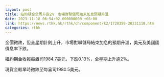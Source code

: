 ```yaml
---
layout: post
title: 紐約期金全周升逾2%　市場對聯儲局結束加息預期升溫
date: 2023-11-18 06:54:02.000000000 +08:00
link: https://news.rthk.hk/rthk/ch/component/k2/1728359-20231118.htm
categories: rthk
---
```


金價微跌，但全星期計則上升，市場對聯儲局結束加息的預期升溫，美元及美國國債息率下跌。

紐約期金收報每盎司1984.7美元，下跌0.13%，全星期上升逾2%。

現貨金較早時微跌至每盎司1980.5美元。
